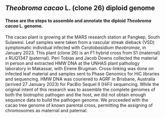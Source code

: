 ## _Theobroma cacao_ L. (clone 26) diploid genome

#### These are the steps to assemble and annotate the diploid _Theobroma cacao_ L. genome.

The cacao plant is growing at the MARS research station at Pangkep, South Sulawesi. Leaf samples were taken from a  vascular streak dieback (VSD) symptomatic individual infected with _Ceratobasidium theobromae_, in January 2023. This plant (clone 26) is an F1 hybrid cross from S1 (maternal) x RUQ1347 (paternal). Peri Tobias and Jacob Downs collected the material in person and extracted HMW DNA at the UNHAS plant pathology laboratory in Makassar, with Eirene Brugman. Cross-linking was done on infected leaf material and samples sent to Phase Genomics for HiC libraries and sequencing. HMW DNA was couriered to AGRF in Brisbane, Australia (arrived 27 January 2023) for PacBio Sequel II (HiFi) sequencing. While the original intent of this research was to assemble the complete genomes of both the biotrophic pathogen and the host, we did not obtain enough sequence data to build the pathogen genome. We proceeded with the cacao tree genome of known parental cross, permitting the assigning of chromosomes as maternal and paternal.
